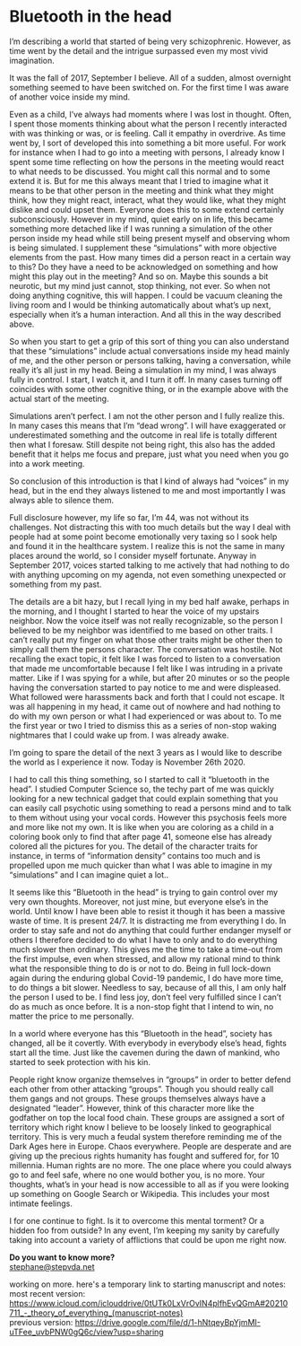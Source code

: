 # Bluetooth in the head 


I’m describing a world that started of being very schizophrenic. However, as time went by the detail and the intrigue surpassed even my most vivid imagination. 

It was the fall of 2017, September I believe.  All of a sudden, almost overnight something seemed to have been switched on. For the first time I was aware of another voice inside my mind.  

Even as a child, I’ve always had moments where I was lost in thought. Often, I spent those moments thinking about what the person I recently interacted with was thinking or was, or is feeling. Call it empathy in overdrive. As time went by, I sort of developed this into something a bit more useful. For work for instance when I had to go into a meeting with persons, I already know I spent some time reflecting on how the persons in the meeting would react to what needs to be discussed. You might call this normal and to some extend it is. But for me this always meant that I tried to imagine what it means to be that other person in the meeting and think what they might think, how they might react, interact, what they would like, what they might dislike and could upset them. Everyone does this to some extend certainly subconsciously. However in my mind, quiet early on in life, this became something more detached like if I was running a simulation of the other person inside my head while still being present myself and observing whom is being simulated. I supplement these “simulations” with more objective elements from the past. How many times did a person react in a certain way to this? Do they have a need to be acknowledged on something and how might this play out in the meeting? And so on. Maybe this sounds a bit neurotic, but my mind just cannot, stop thinking, not ever. So when not doing anything cognitive, this will happen. I could be vacuum cleaning the living room and I would be thinking automatically about what’s up next, especially when it’s a human interaction. And all this in the way described above. 

So when you start to get a grip of this sort of thing you can also understand that these “simulations” include actual conversations inside my head mainly of me, and the other person or persons talking, having a conversation, while really it’s all just in my head. Being a simulation in my mind, I was always fully in control. I start, I watch it, and I turn it off. In many cases turning off coincides with some other cognitive thing, or in the example above with the actual start of the meeting. 

Simulations aren’t perfect. I am not the other person and I fully realize this. In many cases this means that I’m “dead wrong”. I will have exaggerated or underestimated something and the outcome in real life is totally different then what I foresaw. Still despite not being right, this also has the added benefit that it helps me focus and prepare, just what you need when you go into a work meeting. 

So conclusion of this introduction is that I kind of always had “voices” in my head, but in the end they always listened to me and most importantly I was always able to silence them. 

Full disclosure however, my life so far, I’m 44, was not without its challenges. Not distracting this with too much details but the way I deal with people had at some point become emotionally very taxing so I sook help and found it in the healthcare system. I realize this is not the same in many places around the world, so I consider myself fortunate.  Anyway in September 2017, voices started talking to me actively that had nothing to do with anything upcoming on my agenda, not even something unexpected or something from my past. 

The details are a bit hazy, but I recall lying in my bed half awake, perhaps in the morning, and I thought I started to hear the voice of my upstairs neighbor. Now the voice itself was not really recognizable, so the person I believed to be my neighbor was identified to me based on other traits. I can’t really put my finger on what those other traits might be other then to simply call them the persons character. The conversation was hostile. Not recalling the exact topic, it felt like I was forced to listen to a conversation that made me uncomfortable because I felt like I was intruding in a private matter. Like if I was spying for a while, but after 20 minutes or so the people having the conversation started to pay notice to me and were displeased. What followed were harassments back and forth that I could not escape. It was all happening in my head, it came out of nowhere and had nothing to do with my own person or what I had experienced or was about to. To me the first year or two I tried to dismiss this as a series of non-stop waking nightmares that I could wake up from. I was already awake. 

I’m going to spare the detail of the next 3 years as I would like to describe the world as I experience it now. Today is November 26th 2020. 

I had to call this thing something, so I started to call it “bluetooth in the head”. I studied Computer Science so, the techy part of me was quickly looking for a new technical gadget that could explain something that you can easily call psychotic using something to read a persons mind and to talk to them without using your vocal cords. However this psychosis feels more and more like not my own. It is like when you are coloring as a child in a coloring book only to find that after page 41, someone else has already colored all the pictures for you. The detail of the character traits for instance, in terms of “information density” contains too much and is propelled upon me much quicker than what I was able to imagine in my “simulations” and I can imagine quiet a lot.. 

It seems like this “Bluetooth in the head” is trying to gain control over my very own thoughts. Moreover, not just mine, but everyone else’s in the world. Until know I have been able to resist it though it has been a massive waste of time. It is present 24/7. It is distracting me from everything I do. In order to stay safe and not do anything that could further endanger myself or others I therefore decided to do what I have to only and to do everything much slower then ordinary. This gives me the time to take a time-out from the first impulse, even when stressed, and allow my rational mind to think what the responsible thing to do is or not to do. Being in full lock-down again during the enduring global Covid-19 pandemic, I do have more time, to do things a bit slower. Needless to say, because of all this, I am only half the person I used to be. I find less joy, don’t feel very fulfilled since I can’t do as much as once before. It is a non-stop fight that I intend to win, no matter the price to me personally. 

In a world where everyone has this “Bluetooth in the head”, society has changed, all be it covertly. With everybody in everybody else’s head, fights start all the time. Just like the cavemen during the dawn of mankind, who started to seek protection with his kin. 

People right know organize themselves in “groups” in order to better defend each other from other attacking “groups”. Though you should really call them gangs and not groups. These groups themselves always have a designated “leader”. However, think of this character more like the godfather on top the local food chain. These groups are assigned a sort of territory which right know I believe to be loosely linked to geographical territory. This is very much a feudal system therefore reminding me of the Dark Ages here in Europe. Chaos everywhere. People are desperate and are giving up the precious rights humanity has fought and suffered for, for 10 millennia. Human rights are no more. The one place where you could always go to and feel safe, where no one would bother you, is no more. Your thoughts, what’s in your head is now accessible to all as if you were looking up something on Google Search or Wikipedia. This includes your most intimate feelings.  


I for one continue to fight. Is it to overcome this mental torment? Or a hidden foo from outside? In any event, I’m keeping my sanity by carefully taking into account a variety of afflictions that could be upon me right now.   


**Do you want to know more?**  
stephane@stepvda.net 

working on more. here's a temporary link to starting manuscript and notes:  
most recent version: <https://www.icloud.com/iclouddrive/0tUTk0LxVrOvIN4plfhEvQGmA#20210711_-_theory_of_everything_(manuscript-notes)>  
previous version: <https://drive.google.com/file/d/1-hNtqeyBpYjmMI-uTFee_uvbPNW0gQ6c/view?usp=sharing>
